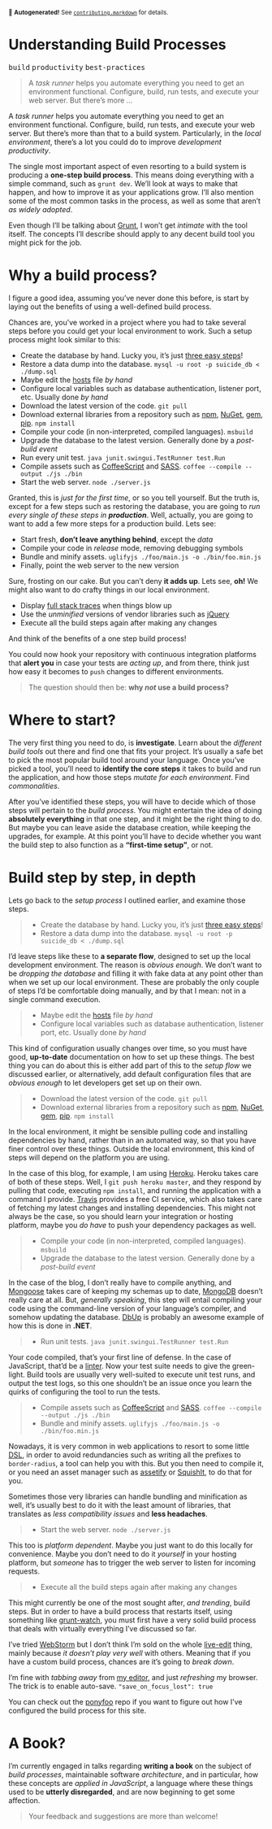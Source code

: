 <sub>&#x1F6A8; <strong>Autogenerated!</strong> See <a href="https://github.com/ponyfoo/articles/tree/master/contributing.markdown"><code>contributing.markdown</code></a> for details.</sub>

<a href="https://ponyfoo.com/articles/understanding-build-processes"><div></div></a>

<h1>Understanding Build Processes</h1>

<p><kbd>build</kbd> <kbd>productivity</kbd> <kbd>best-practices</kbd></p>

<blockquote><p>A <em>task runner</em> helps you automate everything you need to get an environment functional. Configure, build, run tests, and execute your web server. But there&#x2019;s more &#x2026;</p></blockquote>

<div><p>A <em>task runner</em> helps you automate everything you need to get an environment functional. Configure, build, run tests, and execute your web server. But there&#x2019;s more than that to a build system. Particularly, in the <em>local environment</em>, there&#x2019;s a lot you could do to improve <em>development productivity</em>.</p></div>

<div></div>

<div><p>The single most important aspect of even resorting to a build system is producing a <strong>one-step build process</strong>. This means doing everything with a simple command, such as <code class="md-code md-code-inline">grunt dev</code>. We&#x2019;ll look at ways to make that happen, and how to improve it as your applications grow. I&#x2019;ll also mention some of the most common tasks in the process, as well as some that aren&#x2019;t <em>as widely adopted</em>.</p> <p>Even though I&#x2019;ll be talking about <a href="http://gruntjs.com/" target="_blank">Grunt</a>, I won&#x2019;t get <em>intimate</em> with the tool itself. The concepts I&#x2019;ll describe should apply to any decent build tool you might pick for the job.</p></div>

<div><h1 id="why-a-build-process">Why a build process?</h1> <p>I figure a good idea, assuming you&#x2019;ve never done this before, is start by laying out the benefits of using a well-defined build process.</p> <p>Chances are, you&#x2019;ve worked in a project where you had to take several steps before you could get your local environment to work. Such a setup process might look similar to this:</p> <ul> <li>Create the database by hand. Lucky you, it&#x2019;s just <a href="http://www.linux.org/article/view/create-mysql-database-via-command-line" target="_blank" aria-label="Create MySQL database via command line">three easy steps</a>!</li> <li>Restore a data dump into the database. <code class="md-code md-code-inline">mysql -u root -p suicide_db &lt; ./dump.sql</code></li> <li>Maybe edit the <a href="https://en.wikipedia.org/wiki/Hosts_(file)" target="_blank" aria-label="hosts file explained">hosts</a> file <em>by hand</em></li> <li>Configure local variables such as database authentication, listener port, etc. Usually done <em>by hand</em></li> <li>Download the latest version of the code. <code class="md-code md-code-inline">git pull</code></li> <li>Download external libraries from a repository such as <a href="https://npmjs.org/" target="_blank" aria-label="npm packages">npm</a>, <a href="http://nuget.org/" target="_blank" aria-label="NuGet repository">NuGet</a>, <a href="http://rubygems.org/" target="_blank" aria-label="Ruby gems">gem</a>, <a href="https://pypi.python.org/pypi/pip" target="_blank" aria-label="Python package index">pip</a>. <code class="md-code md-code-inline">npm install</code></li> <li>Compile your code (in non-interpreted, compiled languages). <code class="md-code md-code-inline">msbuild</code></li> <li>Upgrade the database to the latest version. Generally done by a <em>post-build event</em></li> <li>Run every unit test. <code class="md-code md-code-inline">java junit.swingui.TestRunner test.Run</code></li> <li>Compile assets such as <a href="http://coffeescript.org/" target="_blank" aria-label="CoffeeScript Language">CoffeeScript</a> and <a href="http://sass-lang.com/" target="_blank" aria-label="SASS Language">SASS</a>. <code class="md-code md-code-inline">coffee --compile --output ./js ./bin</code></li> <li>Start the web server. <code class="md-code md-code-inline">node ./server.js</code></li> </ul> <p>Granted, this is <em>just for the first time</em>, or so you tell yourself. But the truth is, except for a few steps such as restoring the database, you are going to <em>run every single of these steps in <strong>production</strong></em>. Well, actually, you are going to want to add a few more steps for a production build. Lets see:</p> <ul> <li>Start fresh, <strong>don&#x2019;t leave anything behind</strong>, except the <em>data</em></li> <li>Compile your code in <em>release</em> mode, removing debugging symbols</li> <li>Bundle and minify assets. <code class="md-code md-code-inline">uglifyjs ./foo/main.js -o ./bin/foo.min.js</code></li> <li>Finally, point the web server to the new version</li> </ul> <p>Sure, frosting on our cake. But you can&#x2019;t deny <strong>it adds up</strong>. Lets see, <strong>oh!</strong> We might also want to do crafty things in our local environment.</p> <ul> <li>Display <a href="https://ponyfoo.com/2013/03/06/defensive-design" aria-label="Defensive Design">full stack traces</a> when things blow up</li> <li>Use the <em>unminified</em> versions of vendor libraries such as <a href="http://jquery.com/" target="_blank" aria-label="jQuery library">jQuery</a></li> <li>Execute all the build steps again after making any changes</li> </ul> <p>And think of the benefits of a one step build process!</p> <p>You could now hook your repository with continuous integration platforms that <strong>alert you</strong> in case your tests are <em>acting up</em>, and from there, think just how easy it becomes to <code class="md-code md-code-inline">push</code> changes to different environments.</p> <blockquote> <p>The question should then be: <strong>why <em>not</em> use a build process?</strong></p> </blockquote> <h1 id="where-to-start">Where to start?</h1> <p>The very first thing you need to do, is <strong>investigate</strong>. Learn about the <em>different build tools</em> out there and find one that fits your project. It&#x2019;s usually a safe bet to pick the most popular build tool around your language. Once you&#x2019;ve picked a tool, you&#x2019;ll need to <strong>identify the core steps</strong> it takes to build and run the application, and how those steps <em>mutate for each environment</em>. Find <em>commonalities</em>.</p> <p>After you&#x2019;ve identified these steps, you will have to decide which of those steps will pertain to the <em>build process</em>. You might entertain the idea of doing <strong>absolutely everything</strong> in that one step, and it might be the right thing to do. But maybe you can leave aside the database creation, while keeping the upgrades, for example. At this point you&#x2019;ll have to decide whether you want the build step to also function as a <strong>&#x201C;first-time setup&#x201D;</strong>, or not.</p> <h1 id="build-step-by-step-in-depth">Build step by step, in depth</h1> <p>Lets go back to the <em>setup process</em> I outlined earlier, and examine those steps.</p> <blockquote> <ul> <li>Create the database by hand. Lucky you, it&#x2019;s just <a href="http://www.linux.org/article/view/create-mysql-database-via-command-line" target="_blank" aria-label="Create MySQL database via command line">three easy steps</a>!</li> <li>Restore a data dump into the database. <code class="md-code md-code-inline">mysql -u root -p suicide_db &lt; ./dump.sql</code></li> </ul> </blockquote> <p>I&#x2019;d leave steps like these to <strong>a separate flow</strong>, designed to set up the local development environment. The reason is <em>obvious enough</em>. We don&#x2019;t want to be <em>dropping the database</em> and filling it with fake data at any point other than when we set up our local environment. These are probably the only couple of steps I&#x2019;d be comfortable doing manually, and by that I mean: not in a single command execution.</p> <blockquote> <ul> <li>Maybe edit the <a href="https://en.wikipedia.org/wiki/Hosts_(file)" target="_blank" aria-label="hosts file explained">hosts</a> file <em>by hand</em></li> <li>Configure local variables such as database authentication, listener port, etc. Usually done <em>by hand</em></li> </ul> </blockquote> <p>This kind of configuration usually changes over time, so you must have good, <strong>up-to-date</strong> documentation on how to set up these things. The best thing you can do about this is either add part of this to the <em>setup flow</em> we discussed earlier, or alternatively, add default configuration files that are <em>obvious enough</em> to let developers get set up on their own.</p> <blockquote> <ul> <li>Download the latest version of the code. <code class="md-code md-code-inline">git pull</code></li> <li>Download external libraries from a repository such as <a href="https://npmjs.org/" target="_blank" aria-label="npm packages">npm</a>, <a href="http://nuget.org/" target="_blank" aria-label="NuGet repository">NuGet</a>, <a href="http://rubygems.org/" target="_blank" aria-label="Ruby gems">gem</a>, <a href="https://pypi.python.org/pypi/pip" target="_blank" aria-label="Python package index">pip</a>. <code class="md-code md-code-inline">npm install</code></li> </ul> </blockquote> <p>In the local environment, it might be sensible pulling code and installing dependencies by hand, rather than in an automated way, so that you have finer control over these things. Outside the local environment, this kind of steps will depend on the platform you are using.</p> <p>In the case of this blog, for example, I am using <a href="https://www.heroku.com/" target="_blank" aria-label="Heroku Cloud Application Platform">Heroku</a>. Heroku takes care of both of these steps. Well, I <code class="md-code md-code-inline">git push heroku master</code>, and they respond by pulling that code, executing <code class="md-code md-code-inline">npm install</code>, and running the application with a command I provide. <a href="https://travis-ci.org/" target="_blank" aria-label="Travis: Free Hosted Continuous Integration">Travis</a> provides a free CI service, which also takes care of fetching my latest changes and installing dependencies. This might not always be the case, so you should learn your integration or hosting platform, maybe you <em>do have</em> to push your dependency packages as well.</p> <blockquote> <ul> <li>Compile your code (in non-interpreted, compiled languages). <code class="md-code md-code-inline">msbuild</code></li> <li>Upgrade the database to the latest version. Generally done by a <em>post-build event</em></li> </ul> </blockquote> <p>In the case of the blog, I don&#x2019;t really have to compile anything, and <a href="http://mongoosejs.com/" target="_blank" aria-label="Mongoose ODM">Mongoose</a> takes care of keeping my schemas up to date, <a href="http://www.mongodb.org/" target="_blank" aria-label="MongoDB database engine">MongoDB</a> doesn&#x2019;t really care at all. But, <em>generally speaking</em>, this step will entail compiling your code using the command-line version of your language&#x2019;s compiler, and somehow updating the database. <a href="https://code.google.com/p/dbup/" target="_blank" aria-label="Upgrading SQL server databases the right way">DbUp</a> is probably an awesome example of how this is done in <strong>.NET</strong>.</p> <blockquote> <ul> <li>Run unit tests. <code class="md-code md-code-inline">java junit.swingui.TestRunner test.Run</code></li> </ul> </blockquote> <p>Your code compiled, that&#x2019;s your first line of defense. In the case of JavaScript, that&#x2019;d be a <a href="http://www.jshint.com/" target="_blank" aria-label="JSHint Code Quality Tool">linter</a>. Now your test suite needs to give the green-light. Build tools are usually very well-suited to execute unit test runs, and output the test logs, so this one shouldn&#x2019;t be an issue once you learn the quirks of configuring the tool to run the tests.</p> <blockquote> <ul> <li>Compile assets such as <a href="http://coffeescript.org/" target="_blank" aria-label="CoffeeScript Language">CoffeeScript</a> and <a href="http://sass-lang.com/" target="_blank" aria-label="SASS Language">SASS</a>. <code class="md-code md-code-inline">coffee --compile --output ./js ./bin</code></li> <li>Bundle and minify assets. <code class="md-code md-code-inline">uglifyjs ./foo/main.js -o ./bin/foo.min.js</code></li> </ul> </blockquote> <p>Nowadays, it is very common in web applications to resort to some little <a href="http://en.wikipedia.org/wiki/Domain-specific_language" target="_blank" aria-label="Domain Specific Language">DSL</a>, in order to avoid redundancies such as writing all the prefixes to <code class="md-code md-code-inline">border-radius</code>, a tool can help you with this. But you then need to compile it, or you need an asset manager such as <a href="https://github.com/bevacqua/node-assetify" target="_blank" aria-label="assetify: the Node asset manager">assetify</a> or <a href="https://github.com/jetheredge/SquishIt" target="_blank" aria-label="asset optimization library for .NET">SquishIt</a>, to do that for you.</p> <p>Sometimes those very libraries can handle bundling and minification as well, it&#x2019;s usually best to do it with the least amount of libraries, that translates as <em>less compatibility issues</em> and <strong>less headaches</strong>.</p> <blockquote> <ul> <li>Start the web server. <code class="md-code md-code-inline">node ./server.js</code></li> </ul> </blockquote> <p>This too is <em>platform dependent</em>. Maybe you just want to do this locally for convenience. Maybe you don&#x2019;t need to do it <em>yourself</em> in your hosting platform, but <em>someone</em> has to trigger the web server to listen for incoming requests.</p> <blockquote> <ul> <li>Execute all the build steps again after making any changes</li> </ul> </blockquote> <p>This might currently be one of the most sought after, <em>and trending</em>, build steps. But in order to have a build process that restarts itself, using something like <a href="https://github.com/gruntjs/grunt-contrib-watch" target="_blank" aria-label="grunt-contrib-watch on GitHub">grunt-watch</a>, you must first have a very solid build process that deals with virtually everything I&#x2019;ve discussed so far.</p> <p>I&#x2019;ve tried <a href="http://www.jetbrains.com/webstorm/" target="_blank" aria-label="WebStorm JavaScript IDE">WebStorm</a> but I don&#x2019;t think I&#x2019;m sold on the whole <a href="http://blog.jetbrains.com/webide/2012/08/liveedit-plugin-features-in-detail/" target="_blank" aria-label="LiveEdit plugin features in detail">live-edit</a> thing, mainly because <em>it doesn&#x2019;t play very well</em> with others. Meaning that if you have a custom build process, chances are it&#x2019;s going to <em>break down</em>.</p> <p>I&#x2019;m fine with <em>tabbing away</em> from <a href="http://www.sublimetext.com/" target="_blank" aria-label="Sublime Text Editor">my editor</a>, and just <em>refreshing</em> my browser. The trick is to enable auto-save. <code class="md-code md-code-inline">&quot;save_on_focus_lost&quot;: true</code></p> <p>You can check out the <a href="https://github.com/bevacqua/ponyfoo" target="_blank" aria-label="ponyfoo platform repository">ponyfoo</a> repo if you want to figure out how I&#x2019;ve configured the build process for this site.</p> <h1 id="a-book">A Book?</h1> <p>I&#x2019;m currently engaged in talks regarding <strong>writing a book</strong> on the subject of <em>build processes</em>, maintainable software <em>architecture</em>, and in particular, how these concepts are <em>applied in JavaScript</em>, a language where these things used to be <strong>utterly disregarded</strong>, and are now beginning to get some affection.</p> <blockquote> <p>Your feedback and suggestions are more than welcome!</p> </blockquote></div>
